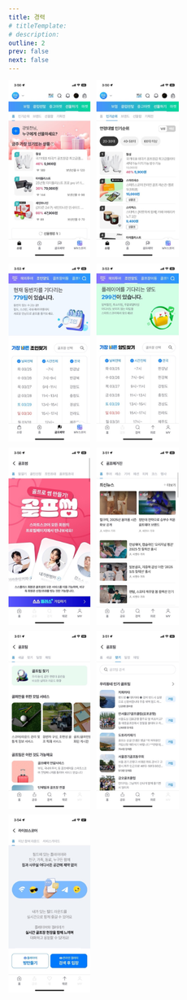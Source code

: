 ```yaml
---
title: 경력
# titleTemplate:
# description:
outline: 2
prev: false
next: false
---
```


<div style="display:flex; gap: 12px; flex-wrap:wrap;">
  <img src="/assets/images/smartscore/002.jpg" width="32%" alt="Smartscore App "></img>
  <img src="/assets/images/smartscore/003.jpg" width="32%" alt="Smartscore App "></img>
  <img src="/assets/images/smartscore/008.jpg" width="32%" alt="Smartscore App "></img>
  <img src="/assets/images/smartscore/009.jpg" width="32%" alt="Smartscore App "></img>
  <img src="/assets/images/smartscore/004.jpg" width="32%" alt="Smartscore App "></img>
  <img src="/assets/images/smartscore/005.jpg" width="32%" alt="Smartscore App "></img>
  <img src="/assets/images/smartscore/006.jpg" width="32%" alt="Smartscore App "></img>
  <img src="/assets/images/smartscore/007.jpg" width="32%" alt="Smartscore App "></img>
  <img src="/assets/images/smartscore/010.jpg" width="32%" alt="Smartscore App "></img>
</div>
